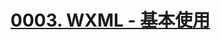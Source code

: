 # [0003. WXML - 基本使用](https://github.com/Tdahuyou/TNotes.miniprogram/tree/main/notes/0003.%20WXML%20-%20%E5%9F%BA%E6%9C%AC%E4%BD%BF%E7%94%A8)


<!-- region:toc -->

<!-- endregion:toc -->
